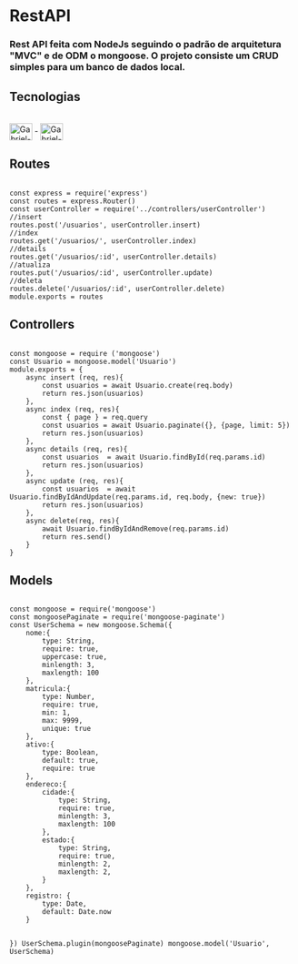 # RestAPI

### Rest API feita com NodeJs seguindo o padrão de arquitetura "MVC" e de ODM o mongoose. O projeto consiste um CRUD simples para um banco de dados local.

## Tecnologias 
<div style="display: inline_block"><br>
  <img align="center" alt="Gabriel-HTML" height="30" width="40" src="https://cdn.jsdelivr.net/gh/devicons/devicon/icons/nodejs/nodejs-original.svg"> -
  <img align="center" alt="Gabriel-CSS" height="30" width="40" src="https://cdn.jsdelivr.net/gh/devicons/devicon/icons/mongodb/mongodb-original.svg">
</div>

## Routes
<code>
const express = require('express')
const routes = express.Router()
const userController = require('../controllers/userController')
//insert
routes.post('/usuarios', userController.insert)
//index
routes.get('/usuarios/', userController.index)
//details
routes.get('/usuarios/:id', userController.details)
//atualiza
routes.put('/usuarios/:id', userController.update)
//deleta
routes.delete('/usuarios/:id', userController.delete)
module.exports = routes  
</code>

## Controllers
<code>
const mongoose = require ('mongoose')
const Usuario = mongoose.model('Usuario')
module.exports = {
    async insert (req, res){
        const usuarios = await Usuario.create(req.body)
        return res.json(usuarios)
    },
    async index (req, res){
        const { page } = req.query
        const usuarios = await Usuario.paginate({}, {page, limit: 5})
        return res.json(usuarios)
    },
    async details (req, res){
        const usuarios  = await Usuario.findById(req.params.id)
        return res.json(usuarios)
    },
    async update (req, res){
        const usuarios  = await Usuario.findByIdAndUpdate(req.params.id, req.body, {new: true})
        return res.json(usuarios)
    },
    async delete(req, res){
        await Usuario.findByIdAndRemove(req.params.id)
        return res.send()
    }
}
</code>

## Models 

<code>
const mongoose = require('mongoose')
const mongoosePaginate = require('mongoose-paginate')
const UserSchema = new mongoose.Schema({
    nome:{
        type: String,
        require: true,
        uppercase: true,
        minlength: 3,
        maxlength: 100
    },
    matricula:{
        type: Number,
        require: true,
        min: 1,
        max: 9999,
        unique: true
    },
    ativo:{
        type: Boolean,
        default: true,
        require: true
    },
    endereco:{
        cidade:{
            type: String,
            require: true,
            minlength: 3,
            maxlength: 100
        },
        estado:{
            type: String,
            require: true,
            minlength: 2,
            maxlength: 2,
        }
    },
    registro: {
        type: Date,
        default: Date.now
    }

})
UserSchema.plugin(mongoosePaginate)
mongoose.model('Usuario', UserSchema)
</code>


